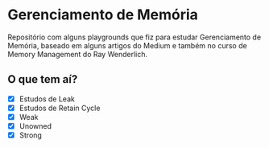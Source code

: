 # Gerenciamento de Memória
Repositório com alguns playgrounds que fiz para estudar Gerenciamento de Memória, baseado em alguns artigos do Medium e também no curso de Memory Management do Ray Wenderlich.

## O que tem aí?
- [x] Estudos de Leak
- [x] Estudos de Retain Cycle
- [x] Weak
- [x] Unowned
- [x] Strong
